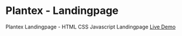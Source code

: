 # Plantex - Landingpage
Plantex Landingpage - HTML CSS Javascript Landingpage
[Live Demo](https://plantex-page.surge.sh) 
